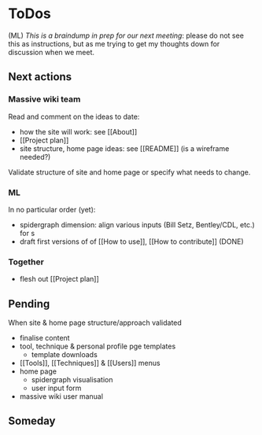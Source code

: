 
# ToDos
(ML) *This is a braindump in prep for our next meeting*: please do not see this as instructions, but as me trying to get my thoughts down for discussion when we meet.

## Next actions

### Massive wiki team
Read and comment on the ideas to date:
* how the site will work: see [[About]]
* [[Project plan]]
* site structure, home page ideas: see [[README]] (is a wireframe needed?)

Validate structure of site and home page or specify what needs to change.  

### ML
In no particular order (yet):
* spidergraph dimension: align various inputs (Bill Setz, Bentley/CDL, etc.) for s
* draft first versions of of [[How to use]], [[How to contribute]] (DONE)

### Together
* flesh out [[Project plan]]

## Pending
When site & home page structure/approach validated
* finalise content
* tool, technique & personal profile pge templates
	* template downloads
* [[Tools]], [[Techniques]] & [[Users]] menus
* home page 
	* spidergraph visualisation
	* user input form
* massive wiki user manual


## Someday


